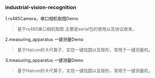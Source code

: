 ### industrial-vision-recognition

1.rs485Camera，串口相机取图Demo
>基于rs485串口相机取图.主要是serial包的使用以及协议收发。

2.measuring_apparatus 一键测量Demo
>基于Halcon的卡尺算子，实现一键找圆以及矩形，常用于一键测量机。

3.measuring_apparatus 一键测量Demo
>基于Halcon的卡尺算子，实现一键找圆以及矩形，常用于一键测量机。
